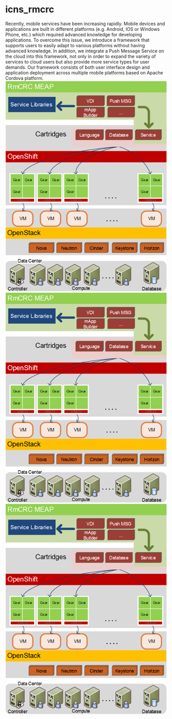 icns_rmcrc
==========
Recently, mobile services have been increasing rapidly.
Mobile devices and applications are built in different
platforms (e.g. Android, IOS or Windows Phone, etc.) which
required advanced knowledge for developing applications. To
overcome this issue, we introduce a framework that supports
users to easily adapt to various platforms without having
advanced knowledge. In addition, we integrate a Push
Message Service on the cloud into this framework, not only in
order to expand the variety of services to cloud users but also
provide more service types for user demands. Our framework
consists of both user interface design and application
deployment across multiple mobile platforms based on Apache
Cordova platform. 
![alt tag](https://github.com/icqrx/maqetta/blob/master/fig1.png)
![alt tag](https://github.com/icqrx/maqetta/blob/master/fig1.png)
![alt tag](https://github.com/icqrx/maqetta/blob/master/fig1.png)
